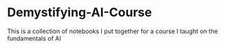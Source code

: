 # Demystifying-AI-Course
This is a collection of notebooks I put together for a course I taught on the fundamentals of AI
